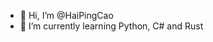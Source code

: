 - 👋 Hi, I’m @HaiPingCao
- 🌱 I’m currently learning Python, C# and Rust

<!---
MH362/MH362 is a ✨ special ✨ repository because its `README.md` (this file) appears on your GitHub profile.
You can click the Preview link to take a look at your changes.
--->
